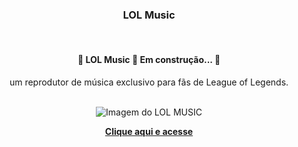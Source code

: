 <div align="center">

### LOL Music

</br>

<h4> 
	🚧  LOL Music 🚀 Em construção...  🚧
</h4>

<p>um reprodutor de música exclusivo para fãs de League of Legends.</p>

</br>

<img src="https://i.ibb.co/Kw0nTLS/127-0-0-1-5500-1.png" alt="Imagem do LOL MUSIC" />

<strong><a href="https://lol-music.surge.sh">Clique aqui e acesse<a></strong>

</div>
